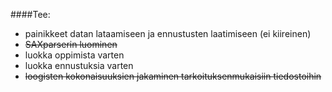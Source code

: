 ####Tee:

* painikkeet datan lataamiseen ja ennustusten laatimiseen (ei kiireinen)  
* ~~SAXparserin luominen~~  
* luokka oppimista varten  
* luokka ennustuksia varten  
* ~~loogisten kokonaisuuksien jakaminen tarkoituksenmukaisiin tiedostoihin~~